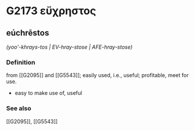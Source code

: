 # G2173 εὔχρηστος

## eúchrēstos

_(yoo'-khrays-tos | EV-hray-stose | AFE-hray-stose)_

### Definition

from [[G2095]] and [[G5543]]; easily used, i.e., useful; profitable, meet for use.

- easy to make use of, useful

### See also

[[G2095]], [[G5543]]

